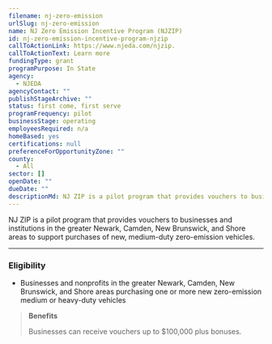 ```yaml
---
filename: nj-zero-emission
urlSlug: nj-zero-emission
name: NJ Zero Emission Incentive Program (NJZIP)
id: nj-zero-emission-incentive-program-njzip
callToActionLink: https://www.njeda.com/njzip.
callToActionText: Learn more
fundingType: grant
programPurpose: In State
agency:
  - NJEDA
agencyContact: ""
publishStageArchive: ""
status: first come, first serve
programFrequency: pilot
businessStage: operating
employeesRequired: n/a
homeBased: yes
certifications: null
preferenceForOpportunityZone: ""
county:
  - All
sector: []
openDate: ""
dueDate: ""
descriptionMd: NJ ZIP is a pilot program that provides vouchers to businesses and institutions in the greater Newark, Camden, New Brunswick, and Shore areas to support purchases of new, medium-duty zero-emission vehicles.
---
```


NJ ZIP is a pilot program that provides vouchers to businesses and institutions in the greater Newark, Camden, New Brunswick, and Shore areas to support purchases of new, medium-duty zero-emission vehicles.

---

### Eligibility

- Businesses and nonprofits in the greater Newark, Camden, New Brunswick, and Shore areas purchasing one or more new zero-emission medium or heavy-duty vehicles

> **Benefits**
>
> Businesses can receive vouchers up to $100,000 plus bonuses.
